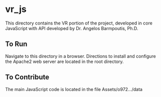 # vr_js
This directory contains the VR portion of the project, developed
in core JavaScript with API developed by Dr. Angelos Barmpoutis, Ph.D.

## To Run
Navigate to this directory in a browser. Directions to install and configure
the Apache2 web server are located in the root directory. 

## To Contribute
The main JavaScript code is located in the file Assets/o972.../data

